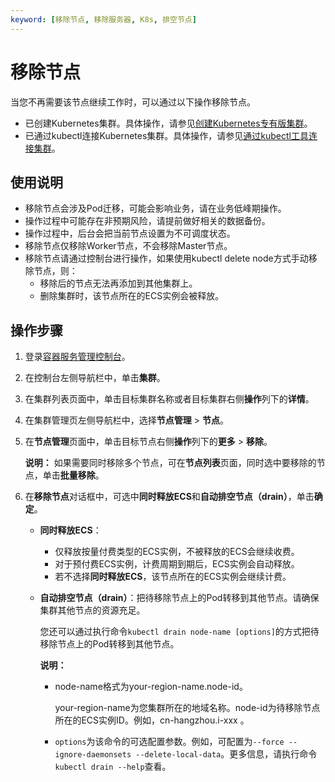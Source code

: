 ```yaml
---
keyword: [移除节点, 移除服务器, K8s, 排空节点]
---
```


# 移除节点

当您不再需要该节点继续工作时，可以通过以下操作移除节点。

-   已创建Kubernetes集群。具体操作，请参见[创建Kubernetes专有版集群](/intl.zh-CN/Kubernetes集群用户指南/集群/创建集群/创建Kubernetes专有版集群.md)。
-   已通过kubectl连接Kubernetes集群。具体操作，请参见[通过kubectl工具连接集群](/intl.zh-CN/Kubernetes集群用户指南/集群/连接集群/通过kubectl工具连接集群.md)。

## 使用说明

-   移除节点会涉及Pod迁移，可能会影响业务，请在业务低峰期操作。
-   操作过程中可能存在非预期风险，请提前做好相关的数据备份。
-   操作过程中，后台会把当前节点设置为不可调度状态。
-   移除节点仅移除Worker节点，不会移除Master节点。
-   移除节点请通过控制台进行操作，如果使用kubectl delete node方式手动移除节点，则：
    -   移除后的节点无法再添加到其他集群上。
    -   删除集群时，该节点所在的ECS实例会被释放。

## 操作步骤

1.  登录[容器服务管理控制台](https://cs.console.aliyun.com)。

2.  在控制台左侧导航栏中，单击**集群**。

3.  在集群列表页面中，单击目标集群名称或者目标集群右侧**操作**列下的**详情**。

4.  在集群管理页左侧导航栏中，选择**节点管理** \> **节点**。

5.  在**节点管理**页面中，单击目标节点右侧**操作**列下的**更多** \> **移除**。

    **说明：** 如果需要同时移除多个节点，可在**节点列表**页面，同时选中要移除的节点，单击**批量移除**。

6.  在**移除节点**对话框中，可选中**同时释放ECS**和**自动排空节点（drain）**，单击**确定**。

    -   **同时释放ECS**：
        -   仅释放按量付费类型的ECS实例，不被释放的ECS会继续收费。
        -   对于预付费ECS实例，计费周期到期后，ECS实例会自动释放。
        -   若不选择**同时释放ECS**，该节点所在的ECS实例会继续计费。
    -   **自动排空节点（drain）**：把待移除节点上的Pod转移到其他节点。请确保集群其他节点的资源充足。

        您还可以通过执行命令`kubectl drain node-name [options]`的方式把待移除节点上的Pod转移到其他节点。

        **说明：**

        -   node-name格式为your-region-name.node-id。

            your-region-name为您集群所在的地域名称。node-id为待移除节点所在的ECS实例ID。例如，cn-hangzhou.i-xxx 。

        -   `options`为该命令的可选配置参数。例如，可配置为`--force --ignore-daemonsets --delete-local-data`。更多信息，请执行命令`kubectl drain --help`查看。

